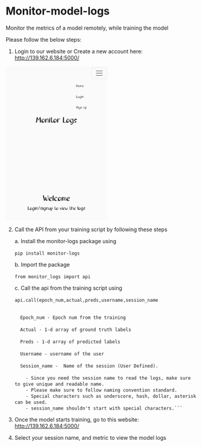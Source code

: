 # Monitor-model-logs
Monitor the metrics of a model remotely, while training the model 


Please follow the below steps:

  1. Login to our website or Create a new account here: http://139.162.6.184:5000/
  
  ![app](https://github.com/Vinithavn/Monitor-model-logs/blob/master/Screenshot_2022-08-30-15-59-19-17_40deb401b9ffe8e1df2f1cc5ba480b12.jpg)
  
  2. Call the API from your training script by following these steps
 
      a. Install the monitor-logs package using
      
      ```pip install monitor-logs```
      
      
      b. Import the package
      
      ```from monitor_logs import api```
      
      c. Call the api from the training script using
      
      ```api.call(epoch_num,actual,preds,username,session_name```
      
      ```
      
        Epoch_num - Epoch num from the training
        
        Actual - 1-d array of ground truth labels
        
        Preds - 1-d array of predicted labels
        
        Username - username of the user
        
        Session_name -  Name of the session (User Defined).
        
          - Since you need the session name to read the logs, make sure to give unique and readable name.
          - Please make sure to follow naming convention standard.
          - Special characters such as underscore, hash, dollar, asterisk can be used.
          - session_name shouldn't start with special characters.```

  3. Once the model starts training, go to this website: http://139.162.6.184:5000/
  4. Select your session name, and metric to view the model logs



